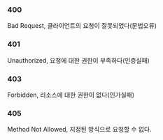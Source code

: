 ### 400 
Bad Request, 클라이언트의 요청이 잘못되었다(문법오류)

### 401
Unauthorized, 요청에 대한 권한이 부족하다(인증실패)

### 403
Forbidden, 리소스에 대한 권한이 없다(인가실패)

### 405
Method Not Allowed, 지정된 방식으로 요청할 수 없다.
